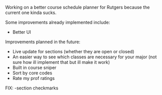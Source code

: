 Working on a better course schedule planner for Rutgers because the current one kinda sucks.

Some improvements already implemented include: 
- Better UI

Improvements planned in the future:
- Live update for sections (whether they are open or closed)
- An easier way to see which classes are necessary for your major (not sure how ill implement that but ill make it work)
- Built in course sniper
- Sort by core codes
- Rate my prof ratings


FIX:
-section checkmarks